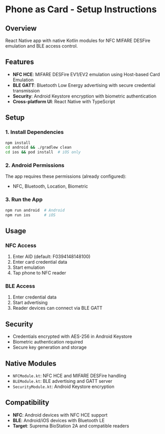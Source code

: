 # Phone as Card - Setup Instructions

## Overview
React Native app with native Kotlin modules for NFC MIFARE DESFire emulation and BLE access control.

## Features
- **NFC HCE**: MIFARE DESFire EV1/EV2 emulation using Host-based Card Emulation
- **BLE GATT**: Bluetooth Low Energy advertising with secure credential transmission
- **Security**: Android Keystore encryption with biometric authentication
- **Cross-platform UI**: React Native with TypeScript

## Setup

### 1. Install Dependencies
```bash
npm install
cd android && ./gradlew clean
cd ios && pod install  # iOS only
```

### 2. Android Permissions
The app requires these permissions (already configured):
- NFC, Bluetooth, Location, Biometric

### 3. Run the App
```bash
npm run android  # Android
npm run ios      # iOS
```

## Usage

### NFC Access
1. Enter AID (default: F0394148148100)
2. Enter card credential data
3. Start emulation
4. Tap phone to NFC reader

### BLE Access
1. Enter credential data
2. Start advertising
3. Reader devices can connect via BLE GATT

## Security
- Credentials encrypted with AES-256 in Android Keystore
- Biometric authentication required
- Secure key generation and storage

## Native Modules
- `NFCModule.kt`: NFC HCE and MIFARE DESFire handling
- `BLEModule.kt`: BLE advertising and GATT server
- `SecurityModule.kt`: Android Keystore encryption

## Compatibility
- **NFC**: Android devices with NFC HCE support
- **BLE**: Android/iOS devices with Bluetooth LE
- **Target**: Suprema BioStation 2A and compatible readers